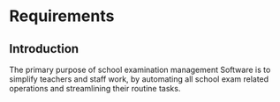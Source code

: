 # Requirements 
 ## Introduction
 The primary purpose of school examination management Software is to simplify teachers and staff work, by automating all school exam related operations and streamlining their routine tasks.
